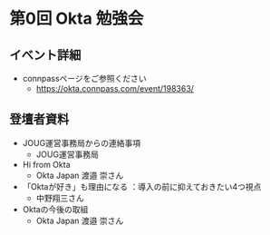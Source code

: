# 第0回 Okta 勉強会
## イベント詳細
- connpassページをご参照ください
  - https://okta.connpass.com/event/198363/
## 登壇者資料
  - JOUG運営事務局からの連絡事項
    - JOUG運営事務局
  - Hi from Okta
    - Okta Japan 渡邉 崇さん
  - 「Oktaが好き」も理由になる ：導入の前に抑えておきたい4つ視点
    - 中野翔三さん
  - Oktaの今後の取組
    - Okta Japan 渡邉 崇さん

